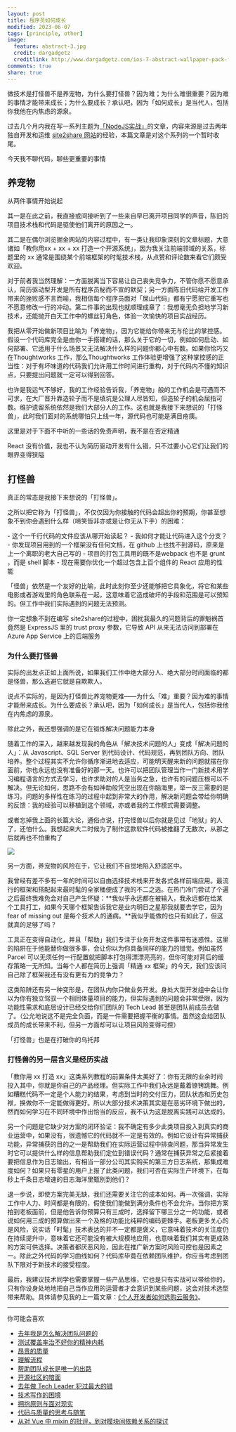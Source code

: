 ```yaml
---
layout: post
title: 程序员如何成长
modified: 2023-06-07
tags: [principle, other]
image:
  feature: abstract-3.jpg
  credit: dargadgetz
  creditlink: http://www.dargadgetz.com/ios-7-abstract-wallpaper-pack-for-iphone-5-and-ipod-touch-retina/
comments: true
share: true
---
```



做技术是打怪兽不是养宠物，为什么要打怪兽？因为难；为什么难很重要？因为难的事情才能带来成长；为什么要成长？承认吧，因为「如何成长」是当代人，包括你我他在内焦虑的源泉。

过去几个月内我在写一系列主题为[「NodeJS实战」](https://www.v2think.com/tag/nodejs/)的文章，内容来源是过去两年独自开发和运维 [site2share 网站](https://site2share.com/login)的经验，本篇文章是对这个系列的一个暂时收尾。

今天我不聊代码，聊些更重要的事情

## 养宠物

从两件事情开始说起

其一是在此之前，我直接或间接听到了一些来自早已离开项目同学的声音，陈旧的项目技术栈和代码是驱使他们离开的原因之一。

其二是在偶尔浏览掘金网站的内容过程中，有一类让我印象深刻的文章标题，大意诸如「教你用xx + xx + xx 打造一个开源系统」，因为我关注前端领域的关系，标题里的 xx 通常是围绕某个前端框架的时髦技术栈，从点赞和评论数来看它们颇受欢迎。

对于前者我当然理解：一方面脱离当下容易让自己丧失竞争力，不管你愿不愿意承认，简历驱动型开发是所有程序员秘而不宣的默契；另一方面陈旧代码给开发工作带来的挫败感不言而喻，我相信每个程序员面对「屎山代码」都有宁愿把它重写也不愿意修改一行的冲动。第二件事的出现也就顺理成章了：我想毫无负担地学习新技术，还能抛开白天工作中的螺丝钉角色，体验一次愉快的项目实战经历。

我把从零开始做新项目比喻为「养宠物」，因为它能给你带来无与伦比的掌控感。假设一个代码库完全是由你一手搭建的话，那么关于它的一切，例如如何启动、如何部署、它适用于什么场景又无法解决什么样的问题你都心中有数。如果你恰巧又在Thoughtworks 工作，那么Thoughtworks 工作体验更增强了这种掌控感的正当性：对于有坏味道的代码我们允许用工作时间进行重构，对于代码内不懂的知识点，只要提出问题就一定可以得到回答。

也许是我运气不够好，我的工作经验告诉我，「养宠物」般的工作机会是可遇而不可求，在大厂晋升靠造轮子而不是填坑是公理人尽皆知，但造轮子的机会屈指可数。维护遗留系统依然是我们大部分人的工作。这也就是我接下来想说的「打怪兽」，此时我们面对的系统哪怕只上线一年，源代码也可能是满目疮痍。

这里是对于下面不中听的一些话的免责声明，我不是在否定精通

React 没有价值，我也不认为简历驱动开发有什么错，只不过要小心它们让我们的眼界变得狭隘

## 打怪兽

真正的常态是我接下来想说的「打怪兽」。

之所以把它称为「打怪兽」，不仅仅因为你接触的代码会超出你的预期，你甚至想象不到你会遇到什么样（啼笑皆非亦或是让你无从下手）的困难：

- 这个一千行代码的文件应该从哪开始读起？
- 我如何才能让代码进入这个分支？
- 你发现项目用到的一个框架没有任何文档，在 github 上也找不到源码，原来是上一个离职的老大自己写的
- 项目的打包工具用的既不是webpack 也不是 grunt ，而是 shell 脚本
- 现在需要你优化一个超过包含上百个组件的 React 应用的性能

「怪兽」依然是一个友好的比喻，此时此刻你至少还能够把它具象化，将它和某些电影或者游戏里的角色联系在一起，这意味着它造成破坏的手段和范围是可以预知的。但工作中我们实际遇到的问题无法预测。

你一定想象不到在编写 site2share的过程中，困扰我最久的问题背后的罪魁祸首竟然是 ExpressJS 里的 trust proxy 参数，它导致 API 从来无法访问到部署在 Azure App Service 上的后端服务

### 为什么要打怪兽

实际的出发点正如上面所说，如果我们工作中绝大部分人、绝大部分时间面临的都是怪兽，那么逃避它就是自欺欺人。

说点不实际的，是因为打怪兽比养宠物更难——为什么「难」重要？因为难的事情才能带来成长。为什么要成长？承认吧，因为「如何成长」是当代人，包括你我他在内焦虑的源泉。

除此之外，我还想强调的是它在锻炼解决问题能力本身

随着工作的深入，越来越发现我的角色从「解决技术问题的人」变成「解决问题的人」：从 Javascript、SQL Server 到代码设计、代码规范，再到团队方向、团队培养。整个过程其实不允许你循序渐进地去适应，可能明天醒来新的问题就摆在你面前，你也永远也没有准备好的那一天。也许可以把团队管理当作一门新技术用学习编程语言的方式去学习，也许求助对的人是当务之急，也许有的问题压根可以不解决。但无论如何，思路不会有如神助般凭空出现在你脑海里，举一反三需要的是练习。问题的多样性在练习的过程中起到非常大的作用，解决新问题会带给你明确的反馈：我的经验可以移植到这个领域，亦或者我的工作模式需要调整。

或者忘掉我上面的长篇大论，通俗点说，打完怪兽以后你就是见过「地狱」的人了，还怕什么。我想起来大二时候为了制作这款软件代码被推翻了无数次，从那之后就再也不怕重构了

![](../images/023_how-programmer-grow/app.png)

另一方面，养宠物的风险在于，它让我们不自觉地陷入舒适区中。

我曾经有差不多有一年的时间可以自由选择技术栈来开发各式各样前端应用。最流行的框架和搭配起来最时髦的全家桶便成了我的不二之选。在热门冷门尝试了个遍之后最终我难免会对自己产生怀疑：**我似乎永远都在被输入，我永远都在给某个工具打工，如果今天哪个框架告诉我它是业内明日之星那我就要去学它，因为 fear of missing out 是每个技术人的通病。**我似乎能做的也只有如此了，但这就真的足够了吗？

工具正在变得自动化，并且「帮助」我们专注于业务开发这件事带有迷惑性。这里的陷阱在于他能替你做很多事，会让你以为你具备同样的能力的错觉。例如虽然 Parcel 可以无须任何一行配置就把脚本打包得漂漂亮亮的，但你可能对背后的缓存策略一无所知。当每个人都在简历上强调「精通 xx 框架」的今天，我们应该问自己除了框架我还有没有更有力的竞争力？

这类陷阱还有另一种变形是，在团队内你只做业务开发。身处大型开发组中会让你以为你有独立驾驭一个相同体量项目的能力，但实际遇到的问题会非常受限，因为功能性需求和底层设计已经交给你们团队的 Tech Lead 甚至是团队前成员去做了。（公允地说这不是完全负面，而是一件需要把握平衡的事情。虽然这会给团队成员的成长带来不利，但另一方面却可以让项目风险变得可控）

「打怪兽」也是在打破你的乌托邦

### 打怪兽的另一层含义是经历实战

「教你用 xx 打造 xx」这类系列教程的前置条件太美好了：你有无限的业余时间投入其中，你就是你自己的产品经理。但实际工作中我们永远是戴着镣铐跳舞。例如糟糕代码不一定是个人能力的结果，考虑到当时的交付压力，团队状态和历史包袱，换做你不一定能做得更好。所以大部分技术决策其实是在恶劣环境下做出的，然而如何学习在不同环境中作出恰当的反应，我不认为这是脱离实践可以达成的。

另一个问题是它缺少对方案的闭环验证：我不确定有多少此类项目投入到真实的商业运营中，如果没有，很遗憾它的代码就不一定是有效的。例如它设计有异常捕获功能，异常捕获的目的之一是帮助我们在实际运营过程中排查问题，那当异常发生时它可以提供什么样的信息帮助我们定位到错误代码？通常在捕获异常之后紧接着要把信息作为日志输出，有相当一部分公司其实购买的第三方日志系统，那集成难度如何？如果只有零星的用户上报了此类问题，我们可否在实际生产环境下，在每秒上千条日志增速的日志海洋里甄别到他们？

退一步说，即使方案完美无缺，我们还需要关注它的成本如何。再一次强调，实际工作中人力、时间都是有限的，假使我们能做到满分条件也不会允许。当你把方案拍到老板面前，但是他告诉你预算只有三成时，选择留下哪三分之一的功能，或者说如何用三成的预算做出来一个及格的功能比纯粹的编码更棘手。老板更多关心的是风险，说实话「时髦」技术表达的并不一定都是褒义，它意味着技术的关注度仍在持续提升中，意味着它还可能没有被大规模地应用，也意味着我们其实有更成熟的方案可供选择。决策者都厌恶风险，因此在推广新方案时风险可控也是因素之一。除此之外代码的学习曲线如何？代码库毕竟在依赖团队维护，你应当考虑到团队下限对于新技术的接受程度。

最后，我建议技术同学也需要掌握一些产品思维，它也是只有实战可以带给你的，只有你设身处地地把自己当作应用的运营者才会意识到某些问题，这会对技术选型带来帮助。具体请参见我的上一篇文章：[《个人开发者如何选购云服务》](https://www.v2think.com/how-to-pick-up-cloud-service)。

---

你可能会喜欢

- [去年我是怎么解决团队问题的](https://www.v2think.com/how-i-solve-lead-issue)
- [测试覆盖率治不好你的精神内耗](https://www.v2think.com/test-coverage-rethink)
- [昂贵的质量](https://www.v2think.com/expensive-software-quality)
- [理解流程](https://www.v2think.com/understanding-process)
- [帮助团队成长是唯一的出路](https://www.v2think.com/what-is-leadership)
- [开源社区的暗面](https://www.v2think.com/darkside-of-the-opensource)
- [去年做 Tech Leader 犯过最大的错](https://www.v2think.com/tech-leader-mistake)
- [技术写作的困境](https://www.v2think.com/stuck-in-technical-writing)
- [拥抱原则与面对现实](https://www.v2think.com/principles-and-facts)
- [代码与质量的思考与随笔](https://www.v2think.com/think-about-good-code)
- [从对 Vue 中 mixin 的批评，到对模块间依赖关系的探讨](https://www.v2think.com/vue-mixin-module-dependency)









